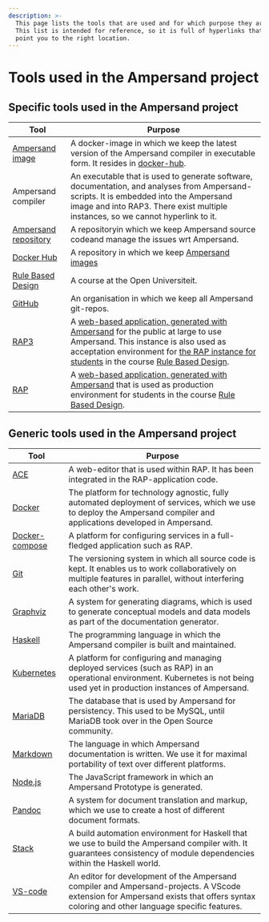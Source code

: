 ```yaml
---
description: >-
  This page lists the tools that are used and for which purpose they are used.
  This list is intended for reference, so it is full of hyperlinks that can
  point you to the right location.
---
```


# Tools used in the Ampersand project

## Specific tools used in the Ampersand project

| Tool                  | Purpose          | 
|-----------------------|-----------------------------|
| [Ampersand image](https://hub.docker.com/r/ampersandtarski/ampersand-prototype/) | A docker-image in which we keep the  latest version of the Ampersand compiler in executable form. It resides in [docker-hub](https://hub.docker.com/r/ampersandtarski/ampersand/). 
| Ampersand compiler    | An executable that is used to generate software, documentation, and analyses from Ampersand-scripts. It is embedded into the Ampersand image and into RAP3. There exist multiple instances, so we cannot hyperlink to it.     
| [Ampersand repository](https://github.com/AmpersandTarski/Ampersand/) | A repositoryin which we keep Ampersand source codeand manage the issues wrt Ampersand. 
| [Docker Hub](https://hub.docker.com/u/ampersandtarski/) | A repository in which  we keep [Ampersand images](../the-tools-we-use/making-docker-images.md)
| [Rule Based Design](https://www.ou.nl/-/IM0403_Rule-Based-Design) | A course at the Open Universiteit.
| [GitHub](https://github.com/AmpersandTarski/) | An organisation in which we keep all Ampersand git-repos.
| [RAP3](http://ampersand.tarski.nl/RAP3/)   | A [web-based application, generated with Ampersand](functionality-of-rap3/) for the public at large to use Ampersand. This instance is also used as acceptation environment for [the RAP instance for students](http://rap.cs.ou.nl/RAP3) in the course [Rule Based Design](https://www.ou.nl/-/IM0403_Rule-Based-Design).
| [RAP](http://rap.cs.ou.nl) | A [web-based application, generated with Ampersand](functionality-of-rap3/) that is used as production environment for students in the course [Rule Based Design](https://www.ou.nl/-/IM0403_Rule-Based-Design).


## Generic tools used in the Ampersand project

| Tool                  | Purpose              
|-----------------------|----------------------|
| [ACE](https://ace.c9.io/) | A web-editor that is used within RAP. It has been integrated in the RAP-application code.
| [Docker](https://www.docker.com/)          | The platform for technology agnostic, fully automated deployment of services, which we use to deploy the Ampersand compiler and applications developed in Ampersand.        
| [Docker-compose](https://docs.docker.com/compose/) | A platform for configuring services in a full-fledged application such as RAP.
| [Git](https://git-scm.com/community) | The versioning system in which all source code is kept. It enables us to work collaboratively on multiple features in parallel, without interfering each other\'s work. 
| [Graphviz](https://www.graphviz.org/)  | A system for generating diagrams, which is used to generate conceptual models and data models as part of the documentation generator.           
| [Haskell](https://www.haskell.org/) | The programming language in which the Ampersand compiler is built and maintained.
| [Kubernetes](https://kubernetes.io/) | A platform for configuring and managing deployed services (such as RAP) in an operational environment. Kubernetes is not being used yet in production instances of Ampersand.       
| [MariaDB](https://mariadb.org/) | The database that is used by Ampersand for persistency. This used to be MySQL, until MariaDB took over in the Open Source community.
| [Markdown](https://www.markdownguide.org/) | The language in which Ampersand documentation is written. We use it for maximal portability of text over different platforms.
| [Node.js](https://nodejs.org/) | The JavaScript framework in which an Ampersand Prototype is generated.
| [Pandoc](https://pandoc.org/)  | A system for document translation and markup, which we use to create a host of different document formats.
| [Stack](https://www.haskellstack.org/)     | A build automation environment for Haskell that we use to build the Ampersand compiler with. It guarantees consistency of module dependencies within the Haskell world.
| [VS-code](https://code.visualstudio.com/)  | An editor for development of the Ampersand compiler and  Ampersand-projects. A VScode extension for Ampersand exists that offers syntax coloring and other language specific features. 

